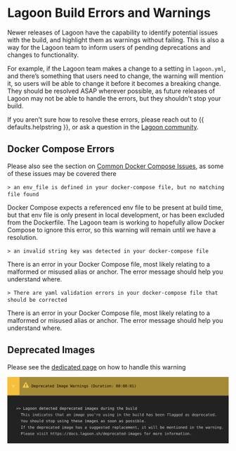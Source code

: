 # Lagoon Build Errors and Warnings

Newer releases of Lagoon have the capability to identify potential issues with the build, and highlight them as warnings without failing. This is also a way for the Lagoon team to inform users of pending deprecations and changes to functionality.

For example, if the Lagoon team makes a change to a setting in `lagoon.yml`, and there’s something that users need to change, the warning will mention it, so users will be able to change it before it becomes a breaking change. They should be resolved ASAP wherever possible, as future releases of Lagoon may not be able to handle the errors, but they shouldn't stop your build.

If you aren't sure how to resolve these errors, please reach out to {{ defaults.helpstring }}, or ask a question in the [Lagoon community](../community/discord.md).

## Docker Compose Errors

Please also see the section on [Common Docker Compose Issues](../concepts-basics/docker-compose-yml.md#common-docker-compose-issues), as some of these issues may be covered there

``` shell title="Lagoon Build output indicating env_file error"
> an env_file is defined in your docker-compose file, but no matching file found
```

Docker Compose expects a referenced env file to be present at build time, but that env file is only present in local development, or has been excluded from the Dockerfile. The Lagoon team is working to hopefully allow Docker Compose to ignore this error, so this warning will remain until we have a resolution.

``` shell title="Lagoon Build output indicating string key error"
> an invalid string key was detected in your docker-compose file
```

There is an error in your Docker Compose file, most likely relating to a malformed or misused alias or anchor. The error message should help you understand where.

``` shell title="Lagoon Build output indicating yaml validation error"
> There are yaml validation errors in your docker-compose file that should be corrected
```

There is an error in your Docker Compose file, most likely relating to a malformed or misused alias or anchor. The error message should help you understand where.

## Deprecated Images

Please see the [dedicated page](../docker-images/deprecated-images.md) on how to handle this warning

![Deprecated Images in a build:](../images/deprecated-images-build.png)
